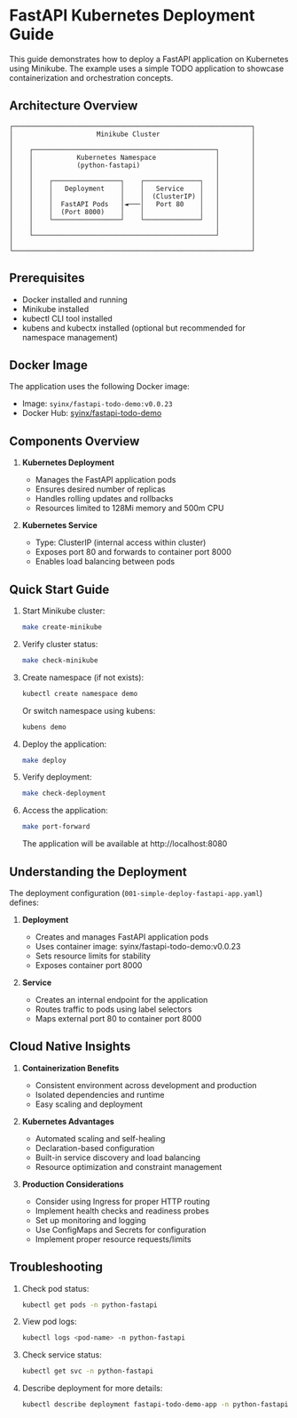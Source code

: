 # FastAPI Kubernetes Deployment Guide

This guide demonstrates how to deploy a FastAPI application on Kubernetes using Minikube. The example uses a simple TODO application to showcase containerization and orchestration concepts.

## Architecture Overview

```ascii
┌────────────────────────────────────────────────────────────┐
│                     Minikube Cluster                       │
│                                                            │
│    ┌──────────────────────────────────────────────┐        │
│    │           Kubernetes Namespace               │        │
│    │           (python-fastapi)                   │        │
│    │                                              │        │
│    │    ┌─────────────────┐    ┌──────────────┐   │        │
│    │    │   Deployment    │    │   Service    │   │        │
│    │    │                 │    │  (ClusterIP) │   │        │
│    │    │  FastAPI Pods   │◄───│   Port 80    │   │        │
│    │    │  (Port 8000)    │    │              │   │        │
│    │    └─────────────────┘    └──────────────┘   │        │
│    │                                              │        │
│    └──────────────────────────────────────────────┘        │
│                                                            │
└────────────────────────────────────────────────────────────┘
```

## Prerequisites

- Docker installed and running
- Minikube installed
- kubectl CLI tool installed
- kubens and kubectx installed (optional but recommended for namespace management)

## Docker Image

The application uses the following Docker image:
- Image: `syinx/fastapi-todo-demo:v0.0.23`
- Docker Hub: [syinx/fastapi-todo-demo](https://hub.docker.com/repository/docker/syinx/fastapi-todo-demo/general)

## Components Overview

1. **Kubernetes Deployment**
   - Manages the FastAPI application pods
   - Ensures desired number of replicas
   - Handles rolling updates and rollbacks
   - Resources limited to 128Mi memory and 500m CPU

2. **Kubernetes Service**
   - Type: ClusterIP (internal access within cluster)
   - Exposes port 80 and forwards to container port 8000
   - Enables load balancing between pods

## Quick Start Guide

1. Start Minikube cluster:
   ```bash
   make create-minikube
   ```

2. Verify cluster status:
   ```bash
   make check-minikube
   ```

3. Create namespace (if not exists):
   ```bash
   kubectl create namespace demo
   ```
   Or switch namespace using kubens:
   ```bash
   kubens demo
   ```

4. Deploy the application:
   ```bash
   make deploy
   ```

5. Verify deployment:
   ```bash
   make check-deployment
   ```

6. Access the application:
   ```bash
   make port-forward
   ```
   The application will be available at http://localhost:8080

## Understanding the Deployment

The deployment configuration (`001-simple-deploy-fastapi-app.yaml`) defines:

1. **Deployment**
   - Creates and manages FastAPI application pods
   - Uses container image: syinx/fastapi-todo-demo:v0.0.23
   - Sets resource limits for stability
   - Exposes container port 8000

2. **Service**
   - Creates an internal endpoint for the application
   - Routes traffic to pods using label selectors
   - Maps external port 80 to container port 8000

## Cloud Native Insights

1. **Containerization Benefits**
   - Consistent environment across development and production
   - Isolated dependencies and runtime
   - Easy scaling and deployment

2. **Kubernetes Advantages**
   - Automated scaling and self-healing
   - Declaration-based configuration
   - Built-in service discovery and load balancing
   - Resource optimization and constraint management

3. **Production Considerations**
   - Consider using Ingress for proper HTTP routing
   - Implement health checks and readiness probes
   - Set up monitoring and logging
   - Use ConfigMaps and Secrets for configuration
   - Implement proper resource requests/limits

## Troubleshooting

1. Check pod status:
   ```bash
   kubectl get pods -n python-fastapi
   ```

2. View pod logs:
   ```bash
   kubectl logs <pod-name> -n python-fastapi
   ```

3. Check service status:
   ```bash
   kubectl get svc -n python-fastapi
   ```

4. Describe deployment for more details:
   ```bash
   kubectl describe deployment fastapi-todo-demo-app -n python-fastapi
   ```